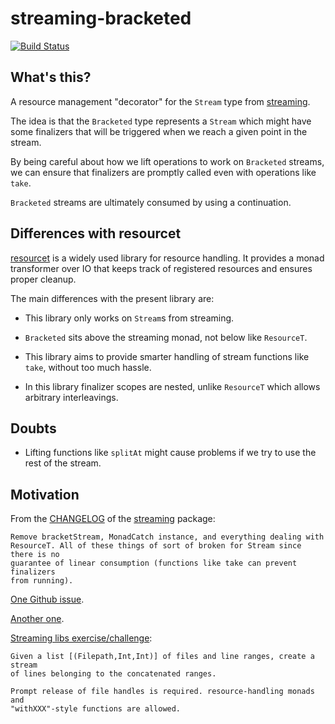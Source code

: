 # streaming-bracketed

[![Build Status](https://travis-ci.org/danidiaz/streaming-bracketed.svg?branch=master)](https://travis-ci.org/danidiaz/streaming-bracketed)

## What's this?

A resource management "decorator" for the `Stream` type from
[streaming](http://hackage.haskell.org/package/streaming).  

The idea is that the `Bracketed` type represents a `Stream` which might have
some finalizers that will be triggered when we reach a given point in the
stream.

By being careful about how we lift operations to work on `Bracketed` streams,
we can ensure that finalizers are promptly called even with operations like
`take`.

`Bracketed` streams are ultimately consumed by using a continuation.

## Differences with resourcet

[resourcet](http://hackage.haskell.org/package/resourcet) is a widely used
library for resource handling. It provides a monad transformer over IO that
keeps track of registered resources and ensures proper cleanup.

The main differences with the present library are:

- This library only works on `Stream`s from streaming.

- `Bracketed` sits above the streaming monad, not below like `ResourceT`.

- This library aims to provide smarter handling of stream functions like
  `take`, without too much hassle.

- In this library finalizer scopes are nested, unlike `ResourceT` which allows
  arbitrary interleavings. 

## Doubts

- Lifting functions like `splitAt` might cause problems if we try to use the
  rest of the stream.

## Motivation

From the
[CHANGELOG](http://hackage.haskell.org/package/streaming-0.2.1.0/changelog) of
the [streaming](http://hackage.haskell.org/package/streaming) package:

    Remove bracketStream, MonadCatch instance, and everything dealing with
    ResourceT. All of these things of sort of broken for Stream since there is no
    guarantee of linear consumption (functions like take can prevent finalizers
    from running).

[One Github issue](https://github.com/haskell-streaming/streaming/issues/52).

[Another one](https://github.com/haskell-streaming/streaming-with/issues/2).

[Streaming libs exercise/challenge](https://twitter.com/DiazCarrete/status/1016073374458671104):

    Given a list [(Filepath,Int,Int)] of files and line ranges, create a stream
    of lines belonging to the concatenated ranges.

    Prompt release of file handles is required. resource-handling monads and
    "withXXX"-style functions are allowed.

